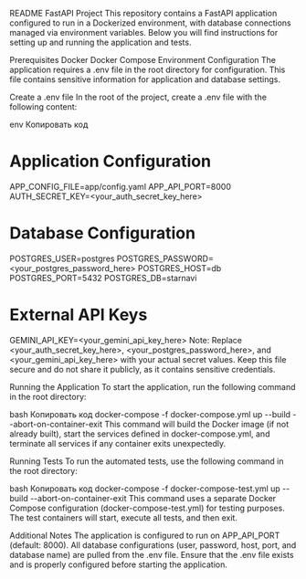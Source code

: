 README
FastAPI Project
This repository contains a FastAPI application configured to run in a Dockerized environment, with database connections managed via environment variables. Below you will find instructions for setting up and running the application and tests.

Prerequisites
Docker
Docker Compose
Environment Configuration
The application requires a .env file in the root directory for configuration. This file contains sensitive information for application and database settings.

Create a .env file
In the root of the project, create a .env file with the following content:

env
Копировать код
# Application Configuration
APP_CONFIG_FILE=app/config.yaml
APP_API_PORT=8000
AUTH_SECRET_KEY=<your_auth_secret_key_here>

# Database Configuration
POSTGRES_USER=postgres
POSTGRES_PASSWORD=<your_postgres_password_here>
POSTGRES_HOST=db
POSTGRES_PORT=5432
POSTGRES_DB=starnavi

# External API Keys
GEMINI_API_KEY=<your_gemini_api_key_here>
Note: Replace <your_auth_secret_key_here>, <your_postgres_password_here>, and <your_gemini_api_key_here> with your actual secret values. Keep this file secure and do not share it publicly, as it contains sensitive credentials.

Running the Application
To start the application, run the following command in the root directory:

bash
Копировать код
docker-compose -f docker-compose.yml up --build --abort-on-container-exit
This command will build the Docker image (if not already built), start the services defined in docker-compose.yml, and terminate all services if any container exits unexpectedly.

Running Tests
To run the automated tests, use the following command in the root directory:

bash
Копировать код
docker-compose -f docker-compose-test.yml up --build --abort-on-container-exit
This command uses a separate Docker Compose configuration (docker-compose-test.yml) for testing purposes. The test containers will start, execute all tests, and then exit.

Additional Notes
The application is configured to run on APP_API_PORT (default: 8000).
All database configurations (user, password, host, port, and database name) are pulled from the .env file.
Ensure that the .env file exists and is properly configured before starting the application.